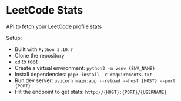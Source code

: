 # LeetCode Stats

API to fetch your LeetCode profile stats

Setup:

- Built with `Python 3.10.7`
- Clone the repository
- `cd` to root
- Create a virtual environment: `python3 -m venv {ENV_NAME}`
- Install dependencies: `pip3 install -r requirements.txt`
- Run dev server: `uvicorn main:app --reload --host {HOST} --port {PORT}`
- Hit the endpoint to get stats: `http://{HOST}:{PORT}/{USERNAME}`
